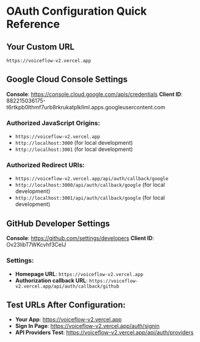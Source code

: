 # OAuth Configuration Quick Reference

## Your Custom URL
`https://voiceflow-v2.vercel.app`

## Google Cloud Console Settings
**Console**: https://console.cloud.google.com/apis/credentials
**Client ID**: 882215036175-t6rtkpb0lthmf7urb8rkrukatplkllml.apps.googleusercontent.com

### Authorized JavaScript Origins:
- `https://voiceflow-v2.vercel.app`
- `http://localhost:3000` (for local development)
- `http://localhost:3001` (for local development)

### Authorized Redirect URIs:
- `https://voiceflow-v2.vercel.app/api/auth/callback/google`
- `http://localhost:3000/api/auth/callback/google` (for local development)
- `http://localhost:3001/api/auth/callback/google` (for local development)

## GitHub Developer Settings
**Console**: https://github.com/settings/developers
**Client ID**: Ov23libT7WKcvhf3CeIJ

### Settings:
- **Homepage URL**: `https://voiceflow-v2.vercel.app`
- **Authorization callback URL**: `https://voiceflow-v2.vercel.app/api/auth/callback/github`

## Test URLs After Configuration:
- **Your App**: https://voiceflow-v2.vercel.app
- **Sign In Page**: https://voiceflow-v2.vercel.app/auth/signin
- **API Providers Test**: https://voiceflow-v2.vercel.app/api/auth/providers
